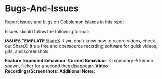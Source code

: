 # Bugs-And-Issues
Report issues and bugs on Cobblemon Islands in this repo!


Issues should follow the following format:

**ISSUES TEMPLATE**
[ShareX](https://getsharex.com/)
If you don't know how to record videos, check out ShareX! It's a free and opensource recording software for quick videos, gifs, and screenshots. 

**Feature**: <Legendary Spawns>
**Expected Behaviour**: <Spawns Legendaries>
**Current Behaviour**: <Legendary Pokemon spawn, flicker for a second then disappear>
**Video Recordings/Screenshots**:
**Additional Notes**:

